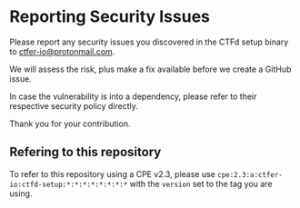 # Reporting Security Issues

Please report any security issues you discovered in the CTFd setup binary to ctfer-io@protonmail.com.

We will assess the risk, plus make a fix available before we create a GitHub issue.

In case the vulnerability is into a dependency, please refer to their respective security policy directly.

Thank you for your contribution.

## Refering to this repository

To refer to this repository using a CPE v2.3, please use `cpe:2.3:a:ctfer-io:ctfd-setup:*:*:*:*:*:*:*:*` with the `version` set to the tag you are using.

